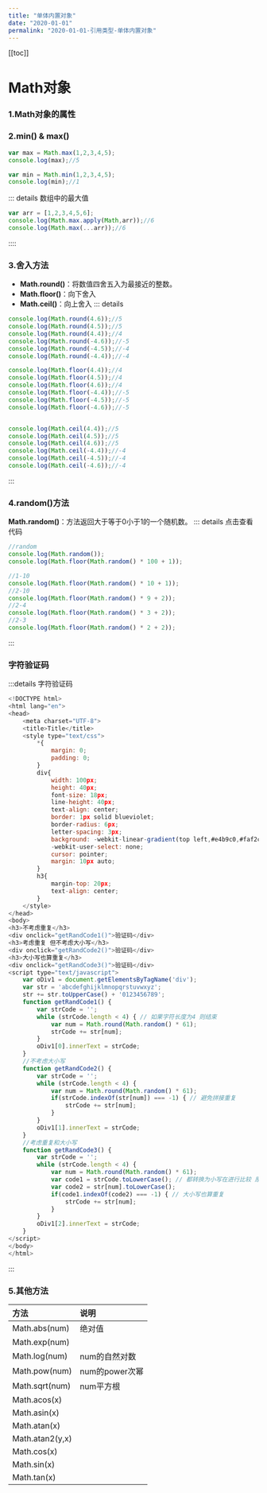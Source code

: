 ```yaml
---
title: "单体内置对象"
date: "2020-01-01"
permalink: "2020-01-01-引用类型-单体内置对象"
---
```


[[toc]]
# Math对象
### 1.Math对象的属性

### 2.min() & max()
```javascript
var max = Math.max(1,2,3,4,5);
console.log(max);//5

var min = Math.min(1,2,3,4,5);
console.log(min);//1
```
::: details 数组中的最大值
```javascript
var arr = [1,2,3,4,5,6];
console.log(Math.max.apply(Math,arr));//6
console.log(Math.max(...arr));//6
```
::::

### 3.舍入方法
- **Math.round()**：将数值四舍五入为最接近的整数。
- **Math.floor()**：向下舍入
- **Math.ceil()**：向上舍入
::: details
```javascript
console.log(Math.round(4.6));//5
console.log(Math.round(4.5));//5
console.log(Math.round(4.4));//4
console.log(Math.round(-4.6));//-5
console.log(Math.round(-4.5));//-4
console.log(Math.round(-4.4));//-4

console.log(Math.floor(4.4));//4
console.log(Math.floor(4.5));//4
console.log(Math.floor(4.6));//4
console.log(Math.floor(-4.4));//-5
console.log(Math.floor(-4.5));//-5
console.log(Math.floor(-4.6));//-5


console.log(Math.ceil(4.4));//5
console.log(Math.ceil(4.5));//5
console.log(Math.ceil(4.6));//5
console.log(Math.ceil(-4.4));//-4
console.log(Math.ceil(-4.5));//-4
console.log(Math.ceil(-4.6));//-4
```
:::

### 4.random()方法
**Math.random()**：方法返回大于等于0小于1的一个随机数。
::: details 点击查看代码
```javascript
//random
console.log(Math.random());
console.log(Math.floor(Math.random() * 100 + 1));

//1-10
console.log(Math.floor(Math.random() * 10 + 1));
//2-10
console.log(Math.floor(Math.random() * 9 + 2));
//2-4
console.log(Math.floor(Math.random() * 3 + 2));
//2-3
console.log(Math.floor(Math.random() * 2 + 2));
```
:::

### 字符验证码
:::details 字符验证码
```javascript
<!DOCTYPE html>
<html lang="en">
<head>
    <meta charset="UTF-8">
    <title>Title</title>
    <style type="text/css">
        *{
            margin: 0;
            padding: 0;
        }
        div{
            width: 100px;
            height: 40px;
            font-size: 18px;
            line-height: 40px;
            text-align: center;
            border: 1px solid blueviolet;
            border-radius: 6px;
            letter-spacing: 3px;
            background: -webkit-linear-gradient(top left,#e4b9c0,#faf2cc,#FFA7E8,#c8e5bc);
            -webkit-user-select: none;
            cursor: pointer;
            margin: 10px auto;
        }
        h3{
            margin-top: 20px;
            text-align: center;
        }
    </style>
</head>
<body>
<h3>不考虑重复</h3>
<div onclick="getRandCode1()">验证码</div>
<h3>考虑重复 但不考虑大小写</h3>
<div onclick="getRandCode2()">验证码</div>
<h3>大小写也算重复</h3>
<div onclick="getRandCode3()">验证码</div>
<script type="text/javascript">
    var oDiv1 = document.getElementsByTagName('div');
    var str = 'abcdefghijklmnopqrstuvwxyz';
    str += str.toUpperCase() + '0123456789';
    function getRandCode1() {
        var strCode = '';
        while (strCode.length < 4) { // 如果字符长度为4 则结束
            var num = Math.round(Math.random() * 61);
            strCode += str[num];
        }
        oDiv1[0].innerText = strCode;
    }
    //不考虑大小写
    function getRandCode2() {
        var strCode = '';
        while (strCode.length < 4) {
            var num = Math.round(Math.random() * 61);
            if(strCode.indexOf(str[num]) === -1) { // 避免拼接重复
                strCode += str[num];
            }
        }
        oDiv1[1].innerText = strCode;
    }
    //考虑重复和大小写
    function getRandCode3() {
        var strCode = '';
        while (strCode.length < 4) {
            var num = Math.round(Math.random() * 61);
            var code1 = strCode.toLowerCase(); // 都转换为小写在进行比较 原有的字符串不会改变
            var code2 = str[num].toLowerCase();
            if(code1.indexOf(code2) === -1) { // 大小写也算重复
                strCode += str[num];
            }
        }
        oDiv1[2].innerText = strCode;
    }
</script>
</body>
</html>
```
:::
### 5.其他方法
|方法|说明|
|:------|:------|
|Math.abs(num)|绝对值|
|Math.exp(num)|
|Math.log(num)|num的自然对数|
|Math.pow(num)|num的power次幂|
|Math.sqrt(num)|num平方根|
|Math.acos(x)||
|Math.asin(x)||
|Math.atan(x)||
|Math.atan2(y,x)||
|Math.cos(x)||
|Math.sin(x)||
|Math.tan(x)||





